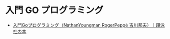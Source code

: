 # 入門 GO プログラミング

- [入門Goプログラミング（NathanYoungman RogerPeppé 吉川邦夫）｜翔泳社の本](https://www.shoeisha.co.jp/book/detail/9784798158655)